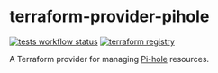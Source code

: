 # terraform-provider-pihole

[![tests workflow status](https://github.com/ryanwholey/terraform-provider-pihole/workflows/test/badge.svg?branch=main)](https://github.com/ryanwholey/terraform-provider-pihole/actions?query=workflow%3Atest) [![terraform registry](https://img.shields.io/badge/terraform-registry-623CE4)](https://registry.terraform.io/providers/ryanwholey/pihole/latest/docs)

A Terraform provider for managing [Pi-hole](https://pi-hole.net/) resources. 
